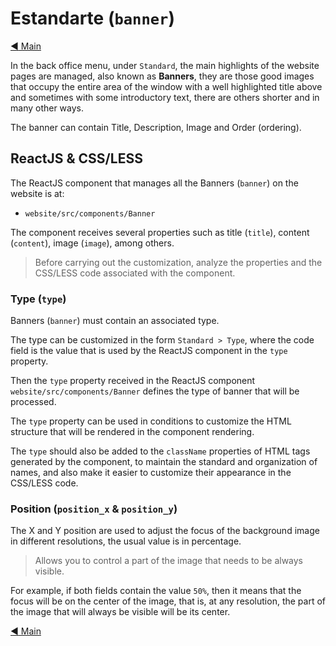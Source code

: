 
# Estandarte (`banner`)

[:arrow_backward: Main](../README.md)

In the back office menu, under `Standard`, the main highlights of the website pages are managed, also known as __Banners__, they are those good images that occupy the entire area of ​​the window with a well highlighted title above and sometimes with some introductory text, there are others shorter and in many other ways.

The banner can contain Title, Description, Image and Order (ordering).

## ReactJS & CSS/LESS

The ReactJS component that manages all the Banners (`banner`) on the website is at:

- `website/src/components/Banner`

The component receives several properties such as title (`title`), content (`content`), image (`image`), among others.

> Before carrying out the customization, analyze the properties and the CSS/LESS code associated with the component.

### Type (`type`)

Banners (`banner`) must contain an associated type.

The type can be customized in the form `Standard > Type`, where the code field is the value that is used by the ReactJS component in the `type` property.

Then the `type` property received in the ReactJS component `website/src/components/Banner` defines the type of banner that will be processed.

The `type` property can be used in conditions to customize the HTML structure that will be rendered in the component rendering.
 
The `type` should also be added to the `className` properties of HTML tags generated by the component, to maintain the standard and organization of names, and also make it easier to customize their appearance in the CSS/LESS code.

### Position (`position_x` & `position_y`)

The X and Y position are used to adjust the focus of the background image in different resolutions, the usual value is in percentage.

> Allows you to control a part of the image that needs to be always visible.

For example, if both fields contain the value `50%`, then it means that the focus will be on the center of the image, that is, at any resolution, the part of the image that will always be visible will be its center.

[:arrow_backward: Main](../README.md)
